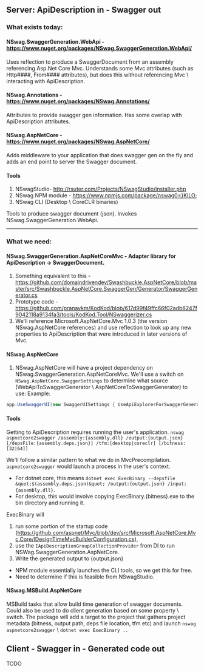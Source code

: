 ## Server: ApiDescription in - Swagger out 

### What exists today:

#### NSwag.SwaggerGeneration.WebApi - https://www.nuget.org/packages/NSwag.SwaggerGeneration.WebApi/
Uses reflection to produce a SwaggerDocument from an assembly referencing Asp.Net Core Mvc. Understands some Mvc attributes (such as Http####, From#### attributes), but does this
without referencing Mvc \ interacting with ApiDescription.

#### NSwag.Annotations - https://www.nuget.org/packages/NSwag.Annotations/
Attributes to provide swagger gen information. Has some overlap with ApiDescription attributes.

#### NSwag.AspNetCore - https://www.nuget.org/packages/NSwag.AspNetCore/
Adds middleware to your application that does swagger gen on the fly and adds an end point to server the Swagger document.

#### Tools
1. NSwagStudio- http://rsuter.com/Projects/NSwagStudio/installer.php
2. NSwag NPM module - https://www.npmjs.com/package/nswag0=}KILO;
3. NSwag CLI (Desktop \ CoreCLR binaries)
  
Tools to produce swagger document (json). Invokes NSwag.SwaggerGeneration.WebApi.

--------------------------------------------------------------------------------------------------------------------------

### What we need:

#### NSwag.SwaggerGeneration.AspNetCoreMvc - Adapter library for ApiDescription -> SwaggerDocument.

1. Something equivalent to this - https://github.com/domaindrivendev/Swashbuckle.AspNetCore/blob/master/src/Swashbuckle.AspNetCore.SwaggerGen/Generator/SwaggerGenerator.cs
2. Prototype code - https://github.com/pranavkm/KodKod/blob/617d99f49ffc66f02adb6247f9042118a9134fa3/tools/KodKod.Tool/NSwaggerizer.cs
3. We'll reference Microsoft.AspNetCore.Mvc 1.0.3 (the version NSwag.AspNetCore references) and use reflection to look up any new properties to ApiDescription that were introduced in later versions of Mvc.

#### NSwag.AspNetCore

1. NSwag.AspNetCore will have a project dependency on NSwag.SwaggerGeneration.AspNetCoreMvc. We'll use a switch on `NSwag.AspNetCore.SwaggerSettings` to determine what source (WebApiToSwaggerGenerator \ AspNetCoreToSwaggerGenerator) to use:
Example:
```C#
app.UseSwaggerUI(new SwaggerUISettings { UseApiExplorerForSwaggerGeneration = true });
```
    
#### Tools
Getting to ApiDescription requires running the user's application. 
`nswag aspnetcore2swagger /assembly:{assembly.dll} /output:{output.json} [/depsFile:{assembly.deps.json}] /tfm:[desktop|coreclr] [/bitness:[32|64]] `

We'll follow a similar pattern to what we do in MvcPrecompilation. `aspnetcore2swagger` would launch a process in the user's context. 
* For dotnet core, this  means `dotnet exec ExecBinary --depsfile &quot;$(assembly.deps.json)&quot; /output:{output.json} /input:{assembly.dll}`. 
* For desktop, this would involve copying ExecBinary.{bitness}.exe to the bin directory and running it.

ExecBinary will 
1. run some portion of the startup code (https://github.com/aspnet/Mvc/blob/dev/src/Microsoft.AspNetCore.Mvc.Core/IDesignTimeMvcBuilderConfiguration.cs), 
2. use the `IApiDescriptionGroupCollectionProvider` from DI to run NSWag.SwaggerGeneration.AspNetCore. 
3. Write the generated output to {output.json}

* NPM module essentially launches the CLI tools, so we get this for free.
* Need to determine if this is feasible from NSwagStudio.


#### NSwag.MSBuild.AspNetCore
MSBuild tasks that allow build time generation of swagger documents. Could also be used to do client generation based on some property \ switch.
The package will add a target to the project that gathers project metadata (bitness, output path, deps file location, tfm etc) and launch `nswag aspnetcore2swagger` \ `dotnet exec ExecBinary ..`


## Client - Swagger in - Generated code out
TODO

